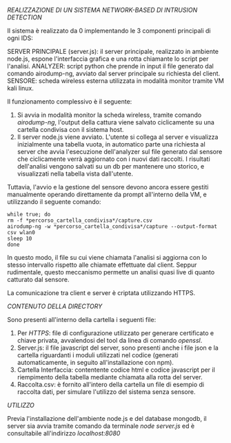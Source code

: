 *REALIZZAZIONE DI UN SISTEMA NETWORK-BASED DI INTRUSION DETECTION*

Il sistema è realizzato da 0 implementando le 3 componenti principali di ogni IDS:

SERVER PRINCIPALE (server.js): il server principale, realizzato in ambiente node.js, espone l'interfaccia grafica e una rotta chiamante lo script per l'analisi. 
ANALYZER: script python che prende in input il file generato dal comando airodump-ng, avviato dal server principale su richiesta del client.
SENSORE: scheda wireless esterna utilizzata in modalità monitor tramite VM kali linux. 

Il funzionamento complessivo è  il seguente:
1) Si avvia in modalità monitor la scheda wireless, tramite comando *airodump-ng*, l'output della cattura viene salvato ciclicamente su una cartella condivisa con il sistema host.
2) Il server node.js viene avviato. L'utente si collega al server e visualizza inizialmente una tabella vuota, in automatico parte una richiesta al server che avvia l'esecuzione dell'analyzer sul file generato dal sensore che ciclicamente verrà aggiornato con i nuovi dati raccolti. I risultati dell'analisi vengono salvati su un db per mantenere uno storico, e visualizzati nella tabella vista dall'utente.

Tuttavia, l'avvio e la gestione del sensore devono ancora essere gestiti manualmente operando direttamente da prompt all'interno della VM, e utilizzando il seguente comando:

    while true; do
    rm -f *percorso_cartella_condivisa*/capture.csv
    airodump-ng -w *percorso_cartella_condivisa*/capture --output-format csv wlan0
    sleep 10
    done


In questo modo, il file su cui viene chiamata l'analisi si aggiorna con lo stesso intervallo rispetto alle chiamate effettuate dal client. Seppur rudimentale, questo meccanismo permette un analisi quasi live di quanto catturato dal sensore.

La comunicazione tra client e server è criptata utilizzando HTTPS.

*CONTENUTO DELLA DIRECTORY*

Sono presenti all'interno della cartella i seguenti file:
1) Per *HTTPS*: file di configurazione utilizzato per generare certificato e chiave privata, avvalendosi del tool da linea di comando *openssl*.
2) Server.js: il file javascript del server, sono presenti  anche i file json e la cartella riguardanti i moduli utilizzati nel codice (generati automaticamente, in seguito all'installazione con npm).
3) Cartella Interfaccia: contentente codice html e codice javascript per il riempimento della tabella mediante chiamata alla rotta del server.
4) Raccolta.csv: è fornito all'intero della cartella un file di esempio di raccolta dati, per simulare l'utilizzo del sistema senza sensore.

*UTILIZZO*

Previa l'installazione dell'ambiente node.js e del database mongodb, il server sia avvia tramite comando da terminale *node server.js* ed è consultabile all'indirizzo *localhost:8080*



